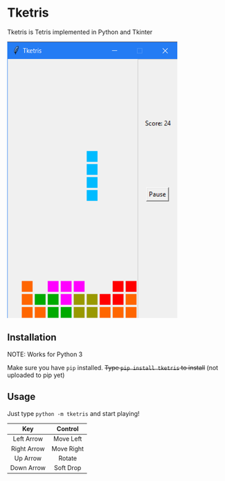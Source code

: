 # Tketris

Tketris is Tetris implemented in Python and Tkinter

![Game Screenshot](screenshot.png)

## Installation

NOTE: Works for Python 3

Make sure you have `pip` installed. ~~Type `pip install tketris` to install~~ (not uploaded to pip yet)

## Usage

Just type `python -m tketris` and start playing!

|     Key     |   Control  |
|:-----------:|:----------:|
| Left Arrow  | Move Left  |
| Right Arrow | Move Right |
| Up Arrow    | Rotate     |
| Down Arrow  | Soft Drop  |
